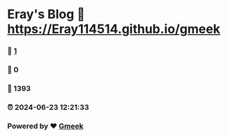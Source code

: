 # Eray's Blog :link: https://Eray114514.github.io/gmeek 
### :page_facing_up: [1](https://Eray114514.github.io/gmeek/tag.html) 
### :speech_balloon: 0 
### :hibiscus: 1393 
### :alarm_clock: 2024-06-23 12:21:33 
### Powered by :heart: [Gmeek](https://github.com/Meekdai/Gmeek)

